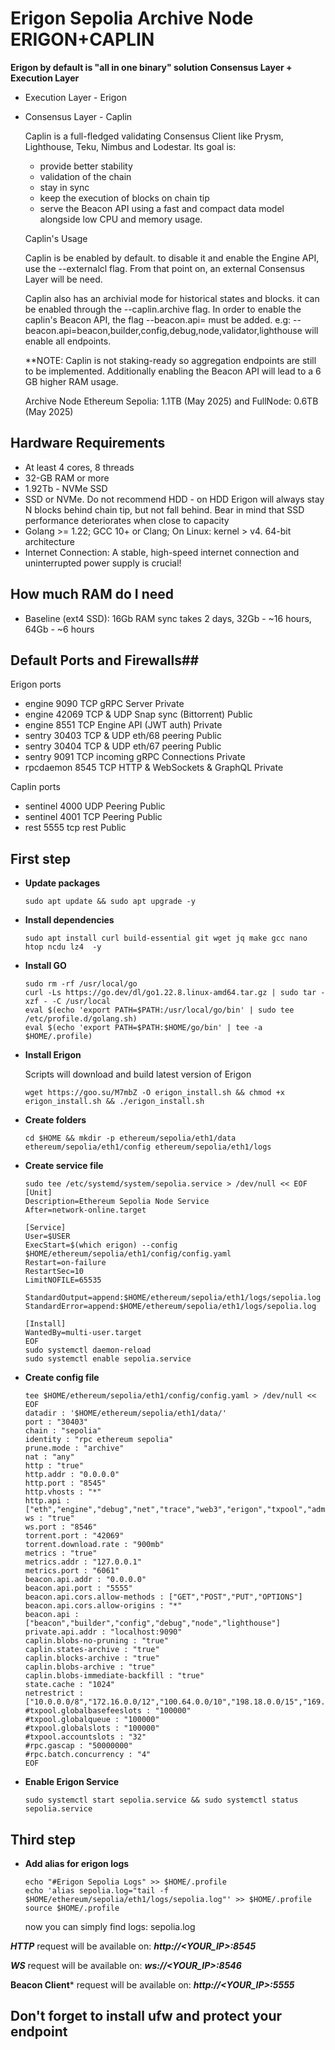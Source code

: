 # Erigon Sepolia Archive Node   ERIGON+CAPLIN
  **Erigon by default is "all in one binary" solution Consensus Layer + Execution Layer**
  
  - Execution Layer - Erigon
  - Consensus Layer - Caplin
  
    Caplin is a full-fledged validating Consensus Client like Prysm, Lighthouse, Teku, Nimbus and Lodestar. Its goal is:
     - provide better stability
     - validation of the chain
     - stay in sync
     - keep the execution of blocks on chain tip
     - serve the Beacon API using a fast and compact data model alongside low CPU and memory usage.

    Caplin's Usage
    
       Caplin is be enabled by default. to disable it and enable the Engine API, use the --externalcl flag. From that point on, an external Consensus Layer will be need.

       Caplin also has an archivial mode for historical states and blocks. it can be enabled through the --caplin.archive flag. In order to enable the caplin's Beacon API, the flag --beacon.api=<namespaces> must be added. e.g: -- 
       beacon.api=beacon,builder,config,debug,node,validator,lighthouse will enable all endpoints.
    
    **NOTE: Caplin is not staking-ready so aggregation endpoints are still to be implemented. Additionally enabling the Beacon API will lead to a 6 GB higher RAM usage.
  
    Archive Node Ethereum Sepolia: 1.1TB (May 2025) and FullNode: 0.6TB (May 2025)
  
  
## Hardware Requirements
- At least 4 cores, 8 threads
- 32-GB RAM or more
- 1.92Tb - NVMe SSD
- SSD or NVMe. Do not recommend HDD - on HDD Erigon will always stay N blocks behind chain tip, but not fall behind. Bear in mind that SSD performance deteriorates when close to capacity
- Golang >= 1.22; GCC 10+ or Clang; On Linux: kernel > v4. 64-bit architecture
- Internet Connection: A stable, high-speed internet connection and uninterrupted power supply is crucial!

## How much RAM do I need
- Baseline (ext4 SSD): 16Gb RAM sync takes 2 days, 32Gb - ~16 hours, 64Gb - ~6 hours

## Default Ports and Firewalls##
  Erigon ports
  - engine	9090	TCP	gRPC Server	Private
  - engine	42069	TCP & UDP	Snap sync (Bittorrent)	Public
  - engine	8551	TCP	Engine API (JWT auth)	Private
  - sentry	30403	TCP & UDP	eth/68 peering	Public
  - sentry	30404	TCP & UDP	eth/67 peering	Public
  - sentry	9091	TCP	incoming gRPC Connections	Private
  - rpcdaemon	8545	TCP	HTTP & WebSockets & GraphQL	Private
    
 Caplin ports
  - sentinel	4000	UDP	Peering	Public
  - sentinel	4001	TCP	Peering	Public
  - rest	5555	tcp	rest	Public
  
## First step
- **Update packages**
    ```
    sudo apt update && sudo apt upgrade -y
    ```
- **Install dependencies**
     ```
     sudo apt install curl build-essential git wget jq make gcc nano htop ncdu lz4  -y
     ```
- **Install GO**
    ```
    sudo rm -rf /usr/local/go
    curl -Ls https://go.dev/dl/go1.22.8.linux-amd64.tar.gz | sudo tar -xzf - -C /usr/local
    eval $(echo 'export PATH=$PATH:/usr/local/go/bin' | sudo tee /etc/profile.d/golang.sh)
    eval $(echo 'export PATH=$PATH:$HOME/go/bin' | tee -a $HOME/.profile)
    ```

- **Install Erigon**
  
  Scripts will download and build latest version of Erigon
    ```
    wget https://goo.su/M7mbZ -O erigon_install.sh && chmod +x erigon_install.sh && ./erigon_install.sh
    ```
       
- **Create folders**
     ```
     cd $HOME && mkdir -p ethereum/sepolia/eth1/data ethereum/sepolia/eth1/config ethereum/sepolia/eth1/logs
     ```
- **Create service file**
     ```
     sudo tee /etc/systemd/system/sepolia.service > /dev/null << EOF
     [Unit]
     Description=Ethereum Sepolia Node Service
     After=network-online.target

     [Service]
     User=$USER
     ExecStart=$(which erigon) --config $HOME/ethereum/sepolia/eth1/config/config.yaml
     Restart=on-failure
     RestartSec=10
     LimitNOFILE=65535

     StandardOutput=append:$HOME/ethereum/sepolia/eth1/logs/sepolia.log
     StandardError=append:$HOME/ethereum/sepolia/eth1/logs/sepolia.log

    [Install]
    WantedBy=multi-user.target
    EOF
    sudo systemctl daemon-reload
    sudo systemctl enable sepolia.service
    ```
- **Create config file**
   ```
   tee $HOME/ethereum/sepolia/eth1/config/config.yaml > /dev/null << EOF
   datadir : '$HOME/ethereum/sepolia/eth1/data/'
   port : "30403"
   chain : "sepolia"
   identity : "rpc ethereum sepolia"
   prune.mode : "archive"
   nat : "any"
   http : "true"
   http.addr : "0.0.0.0"
   http.port : "8545"
   http.vhosts : "*"
   http.api : ["eth","engine","debug","net","trace","web3","erigon","txpool","admin","ots"]
   ws : "true"
   ws.port : "8546"
   torrent.port : "42069"
   torrent.download.rate : "900mb"
   metrics : "true"
   metrics.addr : "127.0.0.1"
   metrics.port : "6061"
   beacon.api.addr : "0.0.0.0"
   beacon.api.port : "5555"
   beacon.api.cors.allow-methods : ["GET","POST","PUT","OPTIONS"]
   beacon.api.cors.allow-origins : "*"
   beacon.api : ["beacon","builder","config","debug","node","lighthouse"]
   private.api.addr : "localhost:9090"
   caplin.blobs-no-pruning : "true"
   caplin.states-archive : "true"
   caplin.blocks-archive : "true"
   caplin.blobs-archive : "true"
   caplin.blobs-immediate-backfill : "true"
   state.cache : "1024"
   netrestrict : ["10.0.0.0/8","172.16.0.0/12","100.64.0.0/10","198.18.0.0/15","169.254.0.0/16","172.16.0.0/12","192.0.2.0/24","192.88.99.0/24","192.168.0.0/16","198.18.0.0/15","198.51.100.0/24","203.0.113.0/24","224.0.0.0/4","240.0.0.0/4","192.0.0.0/24","0.0.0.0/8","255.255.255.255/32"]
   #txpool.globalbasefeeslots : "100000"
   #txpool.globalqueue : "100000"
   #txpool.globalslots : "100000"
   #txpool.accountslots : "32"
   #rpc.gascap : "50000000"
   #rpc.batch.concurrency : "4"
   EOF
   ```   
    
- **Enable Erigon Service**
   ```
   sudo systemctl start sepolia.service && sudo systemctl status sepolia.service
   ```
   
## Third step
- **Add alias for erigon logs**
    ```
    echo "#Erigon Sepolia Logs" >> $HOME/.profile
    echo 'alias sepolia.log="tail -f $HOME/ethereum/sepolia/eth1/logs/sepolia.log"' >> $HOME/.profile
    source $HOME/.profile
    ```
    now you can simply find logs: sepolia.log

***HTTP*** request will be available on: ***http://<YOUR_IP>:8545***
  
***WS*** request will be available on: ***ws://<YOUR_IP>:8546***
  
**Beacon Client*** request will be available on: ***http://<YOUR_IP>:5555***

## Don't forget to install ufw and protect your endpoint

